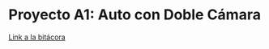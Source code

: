 # Proyecto A1: Auto con Doble Cámara
[Link a la bitácora](https://docs.google.com/document/d/13m3VMqcFg1VOpliTqZGsh2Kup5S3xNC6r9m9pjorMTo/edit?usp=sharing)
